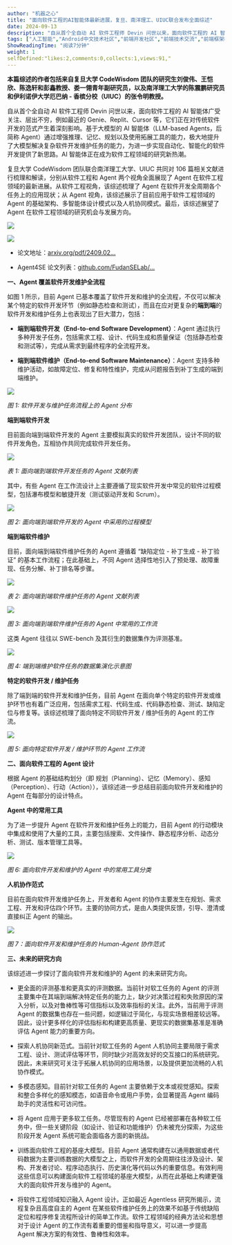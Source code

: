 ```yaml
---
author: "机器之心"
title: "面向软件工程的AI智能体最新进展，复旦、南洋理工、UIUC联合发布全面综述"
date: 2024-09-13
description: "自从首个全自动 AI 软件工程师 Devin 问世以来，面向软件工程的 AI 智能体广受关注，例如最近的 Genie、Replit、Cursor 等，它们正在对传统软件开发的范式产生着深刻影响。"
tags: ["人工智能","Android中文技术社区","前端开发社区","前端技术交流","前端框架教程","JavaScript 学习资源","CSS 技巧与最佳实践","HTML5 最新动态","前端工程师职业发展","开源前端项目","前端技术趋势"]
ShowReadingTime: "阅读7分钟"
weight: 1
selfDefined:"likes:2,comments:0,collects:1,views:91,"
---
```

**本篇综述的作者包括来自复旦大学 CodeWisdom 团队的研究生刘俊伟、王恺欣、陈逸轩和彭鑫教授、娄一翎青年副研究员，以及南洋理工大学的陈震鹏研究员和伊利诺伊大学厄巴纳 - 香槟分校（UIUC）的张令明教授。**

自从首个全自动 AI 软件工程师 Devin 问世以来，面向软件工程的 AI 智能体广受关注、层出不穷，例如最近的 Genie、Replit、Cursor 等，它们正在对传统软件开发的范式产生着深刻影响。基于大模型的 AI 智能体（LLM-based Agents，后简称 Agent）通过增强推理、记忆、规划以及使用拓展工具的能力，极大地提升了大模型解决复杂软件开发维护任务的能力，为进一步实现自动化、智能化的软件开发提供了新思路。AI 智能体正在成为软件工程领域的研究新热潮。

复旦大学 CodeWisdom 团队联合南洋理工大学、UIUC 共同对 106 篇相关文献进行梳理和解读，分别从软件工程和 Agent 两个视角全面展现了 Agent 在软件工程领域的最新进展。从软件工程视角，该综述梳理了 Agent 在软件开发全周期各个任务上的应用现状；从 Agent 视角，该综述展示了目前应用于软件工程领域的 Agent 的基础架构、多智能体设计模式以及人机协同模式。最后，该综述展望了 Agent 在软件工程领域的研究机会与发展方向。

![](/images/jueJin/96b859a21a1f44d.png)

![](/images/jueJin/93b799d66e734e6.png)

*   论文地址：[arxiv.org/pdf/2409.02…](https://link.juejin.cn?target=https%3A%2F%2Farxiv.org%2Fpdf%2F2409.02977 "https://arxiv.org/pdf/2409.02977")
    
*   Agent4SE 论文列表：[github.com/FudanSELab/…](https://link.juejin.cn?target=https%3A%2F%2Fgithub.com%2FFudanSELab%2FAgent4SE-Paper-List "https://github.com/FudanSELab/Agent4SE-Paper-List")
    

**一、Agent 覆盖软件开发维护全流程**

如图 1 所示，目前 Agent 已基本覆盖了软件开发和维护的全流程，不仅可以解决某个特定的软件开发环节（例如静态检查和测试），而且在应对更复杂的**端到端**的软件开发和维护任务上也表现出了巨大潜力，包括：

*   **端到端软件开发（End-to-end Software Development）**：Agent 通过执行多种开发子任务，包括需求工程、设计、代码生成和质量保证（包括静态检查和测试等），完成从需求到最终程序的全流程开发。
    
*   **端到端软件维护（End-to-end Software Maintenance）**：Agent 支持多种维护活动，如故障定位、修复和特性维护，完成从问题报告到补丁生成的端到端维护。
    

![](/images/jueJin/96874ed2974f47d.png)

_图 1: 软件开发与维护任务流程上的 Agent 分布_

**端到端软件开发**

目前面向端到端软件开发的 Agent 主要模拟真实的软件开发团队，设计不同的软件开发角色，互相协作共同完成软件开发任务。

![](/images/jueJin/bdbb5de14eee4cf.png)

_表 1: 面向端到端软件开发任务的 Agent 文献列表_

其中，有些 Agent 在工作流设计上主要遵循了现实软件开发中常见的软件过程模型，包括瀑布模型和敏捷开发（测试驱动开发和 Scrum）。

![](/images/jueJin/f0ecf5f1733a4ae.png)

_图 2: 面向端到端软件开发的 Agent 中采用的过程模型_

**端到端软件维护**

目前，面向端到端软件维护任务的 Agent 遵循着 “缺陷定位 - 补丁生成 - 补丁验证” 的基本工作流程；在此基础上，不同 Agent 选择性地引入了预处理、故障重现、任务分解、补丁排名等步骤。

![](/images/jueJin/889e335867064c9.png)

_表 2: 面向端到端软件维护任务的 Agent 文献列表_

![](/images/jueJin/be56aadf3715403.png)

_图 3: 面向端到端软件维护任务的 Agent 中常用的工作流_

这类 Agent 往往以 SWE-bench 及其衍生的数据集作为评测基准。

![](/images/jueJin/f4420d298ddc4e6.png)

_图 4: 端到端维护软件任务的数据集演化示意图_

**特定的软件开发 / 维护任务**

除了端到端的软件开发和维护任务，目前 Agent 在面向单个特定的软件开发或维护环节也有着广泛应用，包括需求工程、代码生成、代码静态检查、测试、缺陷定位与修复等。该综述梳理了面向特定不同软件开发 / 维护任务的 Agent 的工作流。

![](/images/jueJin/ceab2a0c027449a.png)

_图 5: 面向特定软件开发 / 维护环节的 Agent 工作流_

**二、面向软件工程的 Agent 设计**

根据 Agent 的基础结构划分（即 规划（Planning）、记忆（Memory）、感知（Perception）、行动（Action）），该综述进一步总结目前面向软件开发和维护的 Agent 在每部分的设计特点。

**Agent 中的常用工具**

为了进一步提升 Agent 在软件开发和维护任务上的能力，目前 Agent 的行动模块中集成和使用了大量的工具，主要包括搜索、文件操作、静态程序分析、动态分析、测试、版本管理工具等。

![](/images/jueJin/62d2bed4faed43c.png)

_图 6: 面向软件开发和维护的 Agent 中的常用工具分类_

**人机协作范式**

目前在面向软件开发维护任务上，开发者和 Agent 的协作主要发生在规划、需求工程、开发和评估四个环节。主要的协同方式，是由人类提供反馈，引导、澄清或直接纠正 Agent 的输出。

![](/images/jueJin/6b98e67b29dc457.png)

_图 7：面向软件开发和维护任务的 Human-Agent 协作范式_

**三、未来的研究方向**

该综述进一步探讨了面向软件开发和维护的 Agent 的未来研究方向。

*   更全面的评测基准和更真实的评测数据。当前针对软工任务的 Agent 的评测主要集中在其端到端解决特定任务的能力上，缺少对决策过程和失败原因的深入分析，以及对鲁棒性等可信指标以及效率指标的关注。此外，当前用于评测 Agent 的数据集也存在一些问题，如逻辑过于简化，与现实场景相差较远等。因此，设计更多样化的评估指标和构建更高质量、更现实的数据集基准是准确评估 Agent 能力的重要方向。
    
*   探索人机协同新范式。当前针对软工任务的 Agent 人机协同主要局限于需求工程、设计、测试评估等环节，同时缺少对高效友好的交互接口的系统研究。因此，未来研究可关注于拓展人机协同的应用场景，以及提供更加流畅的人机协作模式。
    
*   多模态感知。目前针对软工任务的 Agent 主要依赖于文本或视觉感知。探索和整合多样化的感知模态，如语音命令或用户手势，会显著提高 Agent 编码助手的灵活性和可访问性。
    
*   将 Agent 应用于更多软工任务。尽管现有的 Agent 已经被部署在各种软工任务中，但一些关键阶段（如设计、验证和功能维护）仍未被充分探索，为这些阶段开发 Agent 系统可能会面临各方面的新挑战。
    
*   训练面向软件工程的基座大模型。目前 Agent 通常构建在以通用数据或者代码数据为主要训练数据的大模型之上，而软件开发的全周期往往涉及设计、架构、开发者讨论、程序动态执行、历史演化等代码以外的重要信息。有效利用这些信息可以构建面向软件工程领域的基座大模型，从而在此基础上构建更强大的面向软件开发与维护的 Agent。
    
*   将软件工程领域知识融入 Agent 设计。正如最近 Agentless 研究所揭示，流程复杂且高度自主的 Agent 在某些软件维护任务上的效果不如基于传统缺陷定位和程序修复流程所设计的简单工作流。软件工程领域的经典方法论和思想对于设计 Agent 的工作流有着重要的借鉴和指导意义，可以进一步提高 Agent 解决方案的有效性、鲁棒性和效率。